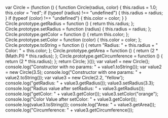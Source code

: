var Circle = (function () {
    function Circle(radius, color) {
        this.radius = 1.0;
        this.color = "red";
        if (typeof (radius) !== "undefined") {
            this.radius = radius;
        }
        if (typeof (color) !== "undefined") {
            this.color = color;
        }
    }
    Circle.prototype.getRadius = function () {
        return this.radius;
    };
    Circle.prototype.setRadius = function (radius) {
        this.radius = radius;
    };
    Circle.prototype.getColor = function () {
        return this.color;
    };
    Circle.prototype.setColor = function (color) {
        this.color = color;
    };
    Circle.prototype.toString = function () {
        return "Radius: " + this.radius + " Color: " + this.color;
    };
    Circle.prototype.getArea = function () {
        return (2 * (Math.PI) * this.radius);
    };
    Circle.prototype.getCircumference = function () {
        return (2 * this.radius);
    };
    return Circle;
}());
var value1 = new Circle();
console.log("Constructor with no params: " + value1.toString());
var value2 = new Circle(3.5);
console.log("Constructor with one params: " + value2.toString());
var value3 = new Circle(2.2, 'Yellow');
console.log("getRadius: " + value3.getRadius());
value3.setRadius(3.3);
console.log("Radius value after setRadius: " + value3.getRadius());
console.log("getColor: " + value3.getColor());
value3.setColor("orange");
console.log("Color Value after setColor: " + value3.getColor());
console.log(value3.toString());
console.log("Area: " + value3.getArea());
console.log("Circumference: " + value3.getCircumference());
